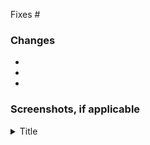 Fixes #

### Changes

- 
- 
- 

### Screenshots, if applicable

<details>
  <summary>Title</summary>
  <br>
  <img src="" width="600" length="300" />
  <br>
</details>
    
